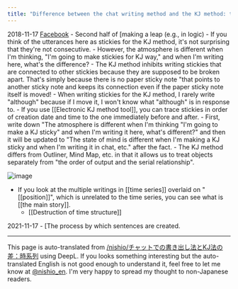 ```yaml
---
title: "Difference between the chat writing method and the KJ method: time series"
---
```


2018-11-17
[Facebook](https://www.facebook.com/nishiohirokazu/posts/10216836467920540)
    - Second half of [making a leap (e.g., in logic)
    - If you think of the utterances here as stickies for the KJ method, it's not surprising that they're not consecutive.
    - However, the atmosphere is different when I'm thinking, "I'm going to make stickies for KJ way," and when I'm writing here, what's the difference?
    - The KJ method inhibits writing stickies that are connected to other stickies because they are supposed to be broken apart. That's simply because there is no paper sticky note "that points to another sticky note and keeps its connection even if the paper sticky note itself is moved!
    - When writing stickies for the KJ method, I rarely write "although" because if I move it, I won't know what "although" is in response to.
        - If you use [[Electronic KJ method tool]], you can trace stickies in order of creation date and time to the one immediately before and after.
    - First, write down "The atmosphere is different when I'm thinking "I'm going to make a KJ sticky" and when I'm writing it here, what's different?" and then it will be updated to "The state of mind is different when I'm making a KJ sticky and when I'm writing it in chat, etc." after the fact.
    - The KJ method differs from Outliner, Mind Map, etc. in that it allows us to treat objects separately from "the order of output and the serial relationship".

![image](https://gyazo.com/941494978355e71511766e584d618350/thumb/1000)
- If you look at the multiple writings in [[time series]] overlaid on "[[position]]", which is unrelated to the time series, you can see what is [[the main story]].
    - [[Destruction of time structure]]

2021-11-17
    - [The process by which sentences are created.

---
This page is auto-translated from [/nishio/チャットでの書き出し法とKJ法の差：時系列](https://scrapbox.io/nishio/チャットでの書き出し法とKJ法の差：時系列) using DeepL. If you looks something interesting but the auto-translated English is not good enough to understand it, feel free to let me know at [@nishio_en](https://twitter.com/nishio_en). I'm very happy to spread my thought to non-Japanese readers.